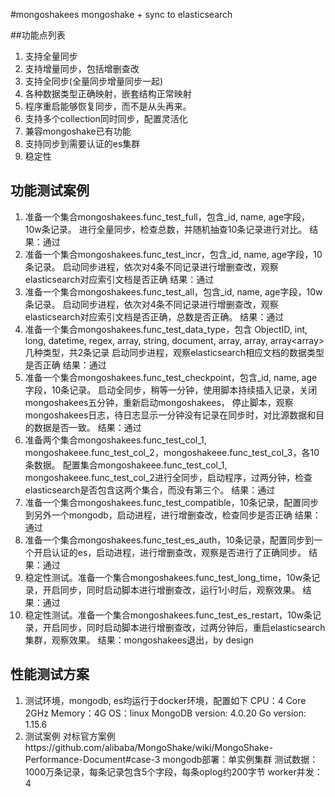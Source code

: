 #mongoshakees
mongoshake + sync to elasticsearch

##功能点列表
1. 支持全量同步
2. 支持增量同步，包括增删查改
3. 支持全同步(全量同步增量同步一起)
4. 各种数据类型正确映射，嵌套结构正常映射
5. 程序重启能够恢复同步，而不是从头再来。
6. 支持多个collection同时同步，配置灵活化
7. 兼容mongoshake已有功能
8. 支持同步到需要认证的es集群
9. 稳定性

## 功能测试案例
01. 准备一个集合mongoshakees.func_test_full，包含_id, name, age字段，10w条记录。
    进行全量同步，检查总数，并随机抽查10条记录进行对比。
    结果：通过
02. 准备一个集合mongoshakees.func_test_incr，包含_id, name, age字段，10条记录。
    启动同步进程，依次对4条不同记录进行增删查改，观察elasticsearch对应索引文档是否正确
    结果：通过
03. 准备一个集合mongoshakees.func_test_all，包含_id, name, age字段，10w条记录。
    启动同步进程，依次对4条不同记录进行增删查改，观察elasticsearch对应索引文档是否正确，总数是否正确。
    结果：通过
04. 准备一个集合mongoshakees.func_test_data_type，包含
    ObjectID, int, long, datetime, regex, array<int>, string, document, array<document>, array<string>, array<array<int>>
    几种类型，共2条记录
    启动同步进程，观察elasticsearch相应文档的数据类型是否正确
    结果：通过
05. 准备一个集合mongoshakees.func_test_checkpoint，包含_id, name, age字段，10条记录。
    启动全同步，稍等一分钟，使用脚本持续插入记录，关闭mongoshakees五分钟，重新启动mongoshakees，
    停止脚本，观察mongoshakees日志，待日志显示一分钟没有记录在同步时，对比源数据和目的数据是否一致。
    结果：通过
06. 准备两个集合mongoshakees.func_test_col_1, mongoshakeee.func_test_col_2，mongoshakeee.func_test_col_3，各10条数据。
    配置集合mongoshakeee.func_test_col_1, mongoshakeee.func_test_col_2进行全同步，启动程序，过两分钟，检查elasticsearch是否包含这两个集合，而没有第三个。
    结果：通过
07. 准备一个集合mongoshakees.func_test_compatible，10条记录，配置同步到另外一个mongodb，启动进程，进行增删查改，检查同步是否正确
    结果：通过
08. 准备一个集合mongoshakees.func_test_es_auth，10条记录，配置同步到一个开启认证的es，启动进程，进行增删查改，观察是否进行了正确同步。
    结果：通过
09. 稳定性测试。准备一个集合mongoshakees.func_test_long_time，10w条记录，开启同步，同时启动脚本进行增删查改，运行1小时后，观察效果。
    结果：通过
10. 稳定性测试。准备一个集合mongoshakees.func_test_es_restart，10w条记录，开启同步，同时启动脚本进行增删查改，过两分钟后，重启elasticsearch集群，观察效果。
    结果：mongoshakees退出，by design

## 性能测试方案
1. 测试环境，mongodb, es均运行于docker环境，配置如下
   CPU：4 Core 2GHz
   Memory：4G
   OS：linux
   MongoDB version: 4.0.20
   Go version: 1.15.6
2. 测试案例
    对标官方案例https://github.com/alibaba/MongoShake/wiki/MongoShake-Performance-Document#case-3
    mongodb部署：单实例集群
    测试数据：1000万条记录，每条记录包含5个字段，每条oplog约200字节
    worker并发：4
   


